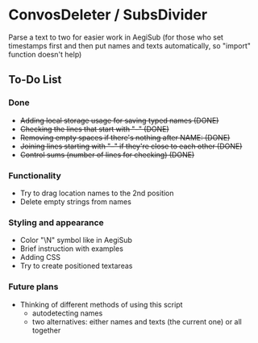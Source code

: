 # ConvosDeleter / SubsDivider
Parse a text to two for easier work in AegiSub (for those who set timestamps first and then put names and texts automatically, so "import" function doesn't help)

## To-Do List
### Done
- ~~Adding local storage usage for saving typed names (DONE)~~
- ~~Checking the lines that start with "–" (DONE)~~
- ~~Removing empty spaces if there's nothing after NAME: (DONE)~~
- ~~Joining lines starting with "–" if they're close to each other (DONE)~~
- ~~Control sums (number of lines for checking) (DONE)~~

### Functionality
- Try to drag location names to the 2nd position
- Delete empty strings from names

### Styling and appearance
- Color "\N" symbol like in AegiSub
- Brief instruction with examples
- Adding CSS
- Try to create positioned textareas

### Future plans
- Thinking of different methods of using this script
  - autodetecting names
  - two alternatives: either names and texts (the current one) or all together